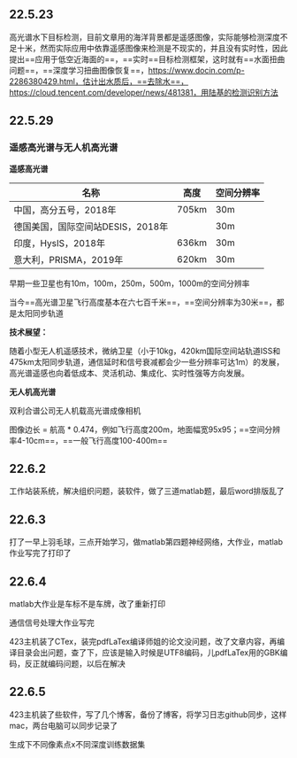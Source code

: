 ## 22.5.23

高光谱水下目标检测，目前文章用的海洋背景都是遥感图像，实际能够检测深度不足十米，然而实际应用中依靠遥感图像来检测是不现实的，并且没有实时性，因此提出==应用于低空近海面的==，==实时==目标检测框架，这时就有==水面扭曲问题==，==深度学习扭曲图像恢复==，https://www.docin.com/p-2286380429.html，估计出水质后，==去除水==，https://cloud.tencent.com/developer/news/481381，用陆基的检测识别方法

## 22.5.29

###  遥感高光谱与无人机高光谱

**遥感高光谱**

| 名称                              | 高度  | 空间分辨率 |
| --------------------------------- | ----- | ---------- |
| 中国，高分五号，2018年            | 705km | 30m        |
| 德国美国，国际空间站DESIS，2018年 |       | 30m        |
| 印度，HysIS，2018年               | 636km | 30m        |
| 意大利，PRISMA，2019年            | 620km | 30m        |

早期一些卫星也有10m，100m，250m，500m，1000m的空间分辨率

当今==高光谱卫星飞行高度基本在六七百千米==，==空间分辨率为30米==，都是太阳同步轨道

**技术展望：**

随着小型无人机遥感技术，微纳卫星（小于10kg，420km国际空间站轨道ISS和475km太阳同步轨道，通信延时和信号衰减都会少一些分辨率可达1m）的发展，高光谱遥感也向着低成本、灵活机动、集成化、实时性强等方向发展。

**无人机高光谱**

双利合谱公司无人机载高光谱成像相机

图像边长 = 航高 * 0.474，例如飞行高度200m，地面幅宽95x95；==空间分辨率4-10cm==，==一般飞行高度100-400m==

## 22.6.2

工作站装系统，解决组织问题，装软件，做了三道matlab题，最后word排版乱了

## 22.6.3

打了一早上羽毛球，三点开始学习，做matlab第四题神经网络，大作业，matlab作业写完了打印了

## 22.6.4

matlab大作业是车标不是车牌，改了重新打印

通信信号处理大作业写完

423主机装了CTex，装完pdfLaTex编译师姐的论文没问题，改了文章内容，再编译目录会出问题，查了下，应该是输入时候是UTF8编码，儿pdfLaTex用的GBK编码，反正就编码问题，以后在解决

## 22.6.5

423主机装了些软件，写了几个博客，备份了博客，将学习日志github同步，这样mac，两台电脑可以同步记录了

生成下不同像素点x不同深度训练数据集

